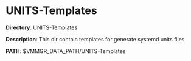 # UNITS-Templates

**Directory**: UNITS-Templates

**Description**: This dir contain templates for generate systemd units files

**PATH**: $VMMGR_DATA_PATH/UNITS-Templates
